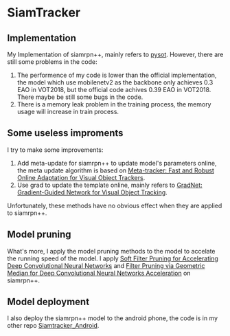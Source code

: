 # SiamTracker
## Implementation 
My Implementation  of siamrpn++, mainly refers to [pysot](https://github.com/STVIR/pysot). However, there are still some problems in the code:
1. The performence of my code is lower than the official implementation, the model which use mobilenetv2 as the backbone only achieves 0.3 EAO in VOT2018, but the official code achives 0.39 EAO in VOT2018. There maybe be still some bugs in the code.
2. There is a memory leak problem in the training process, the memory usage will increase in train process.

## Some useless improments
I try to make some improvements:
1. Add meta-update for siamrpn++ to update model's parameters online, the meta update algorithm is based on [Meta-tracker: Fast and Robust Online Adaptation for Visual Object Trackers](https://arxiv.org/pdf/1801.03049.pdf).
2. Use grad to update the template online, mainly refers to [GradNet: Gradient-Guided Network for Visual Object Tracking](https://arxiv.org/pdf/1909.06800.pdf).

Unfortunately, these methods have no obvious effect when they are applied to siamrpn++.

## Model pruning
What's more, I apply the model pruning methods to the model to accelate the running speed of the model. I apply [Soft Filter Pruning for Accelerating Deep Convolutional Neural Networks](http://arxiv.org/abs/1808.06866) and [Filter Pruning via Geometric Median for Deep Convolutional Neural Networks Acceleration](http://arxiv.org/abs/1811.00250) on siamrpn++.

## Model deployment
I also deploy the siamrpn++ model to the android phone, the code is in my other repo [Siamtracker_Android](https://github.com/adrift00/Siamtracker_Android).



